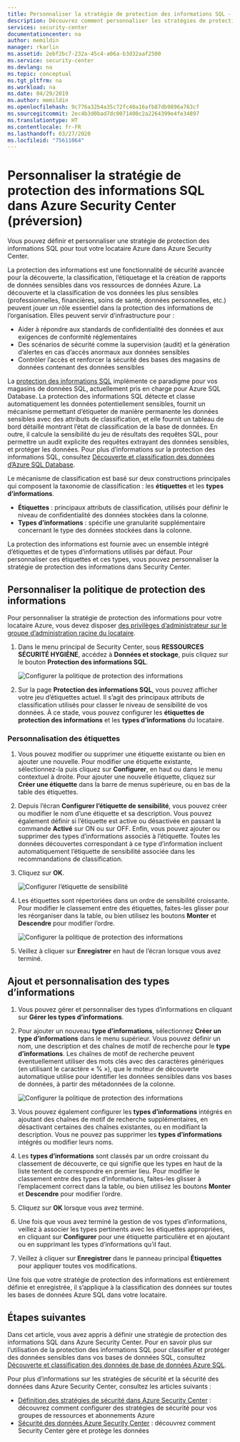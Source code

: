 ```yaml
---
title: Personnaliser la stratégie de protection des informations SQL - Azure Security Center
description: Découvrez comment personnaliser les stratégies de protection des informations dans Azure Security Center.
services: security-center
documentationcenter: na
author: memildin
manager: rkarlin
ms.assetid: 2ebf2bc7-232a-45c4-a06a-b3d32aaf2500
ms.service: security-center
ms.devlang: na
ms.topic: conceptual
ms.tgt_pltfrm: na
ms.workload: na
ms.date: 04/29/2019
ms.author: memildin
ms.openlocfilehash: 9c776a32b4a35c72fc40a16afb87db9896a763cf
ms.sourcegitcommit: 2ec4b3d0bad7dc0071400c2a2264399e4fe34897
ms.translationtype: HT
ms.contentlocale: fr-FR
ms.lasthandoff: 03/27/2020
ms.locfileid: "75611064"
---
```

# <a name="customize-the-sql-information-protection-policy-in-azure-security-center-preview"></a>Personnaliser la stratégie de protection des informations SQL dans Azure Security Center (préversion)
 
Vous pouvez définir et personnaliser une stratégie de protection des informations SQL pour tout votre locataire Azure dans Azure Security Center.

La protection des informations est une fonctionnalité de sécurité avancée pour la découverte, la classification, l’étiquetage et la création de rapports de données sensibles dans vos ressources de données Azure. La découverte et la classification de vos données les plus sensibles (professionnelles, financières, soins de santé, données personnelles, etc.) peuvent jouer un rôle essentiel dans la protection des informations de l’organisation. Elles peuvent servir d’infrastructure pour :
- Aider à répondre aux standards de confidentialité des données et aux exigences de conformité réglementaires
- Des scénarios de sécurité comme la supervision (audit) et la génération d’alertes en cas d’accès anormaux aux données sensibles
- Contrôler l’accès et renforcer la sécurité des bases des magasins de données contenant des données sensibles
 
La [protection des informations SQL](../sql-database/sql-database-data-discovery-and-classification.md) implémente ce paradigme pour vos magasins de données SQL, actuellement pris en charge pour Azure SQL Database. La protection des informations SQL détecte et classe automatiquement les données potentiellement sensibles, fournit un mécanisme permettant d’étiqueter de manière permanente les données sensibles avec des attributs de classification, et elle fournit un tableau de bord détaillé montrant l’état de classification de la base de données. En outre, il calcule la sensibilité du jeu de résultats des requêtes SQL, pour permettre un audit explicite des requêtes extrayant des données sensibles, et protéger les données. Pour plus d’informations sur la protection des informations SQL, consultez [Découverte et classification des données d’Azure SQL Database](../sql-database/sql-database-data-discovery-and-classification.md).
 
Le mécanisme de classification est basé sur deux constructions principales qui composent la taxonomie de classification : les **étiquettes** et les **types d’informations**.
- **Étiquettes** : principaux attributs de classification, utilisés pour définir le niveau de confidentialité des données stockées dans la colonne. 
- **Types d’informations** : spécifie une granularité supplémentaire concernant le type des données stockées dans la colonne.
 
La protection des informations est fournie avec un ensemble intégré d’étiquettes et de types d’informations utilisés par défaut. Pour personnaliser ces étiquettes et ces types, vous pouvez personnaliser la stratégie de protection des informations dans Security Center.
 
## <a name="customize-the-information-protection-policy"></a>Personnaliser la politique de protection des informations
Pour personnaliser la stratégie de protection des informations pour votre locataire Azure, vous devez disposer [des privilèges d’administrateur sur le groupe d’administration racine du locataire](security-center-management-groups.md). 
 
1. Dans le menu principal de Security Center, sous **RESSOURCES SÉCURITÉ HYGIÈNE**, accédez à **Données et stockage**, puis cliquez sur le bouton **Protection des informations SQL**.

   ![Configurer la politique de protection des informations](./media/security-center-info-protection-policy/security-policy.png) 
 
2. Sur la page **Protection des informations SQL**, vous pouvez afficher votre jeu d’étiquettes actuel. Il s’agit des principaux attributs de classification utilisés pour classer le niveau de sensibilité de vos données. À ce stade, vous pouvez configurer les **étiquettes de protection des informations** et les **types d’informations** du locataire. 
 
### <a name="customizing-labels"></a>Personnalisation des étiquettes
 
1. Vous pouvez modifier ou supprimer une étiquette existante ou bien en ajouter une nouvelle. Pour modifier une étiquette existante, sélectionnez-la puis cliquez sur **Configurer**, en haut ou dans le menu contextuel à droite. Pour ajouter une nouvelle étiquette, cliquez sur **Créer une étiquette** dans la barre de menus supérieure, ou en bas de la table des étiquettes.
2. Depuis l’écran **Configurer l’étiquette de sensibilité**, vous pouvez créer ou modifier le nom d’une étiquette et sa description. Vous pouvez également définir si l’étiquette est active ou désactivée en passant la commande **Activé** sur ON ou sur OFF. Enfin, vous pouvez ajouter ou supprimer des types d’informations associés à l’étiquette. Toutes les données découvertes correspondant à ce type d’information incluent automatiquement l’étiquette de sensibilité associée dans les recommandations de classification.
3. Cliquez sur **OK**.
 
   ![Configurer l’étiquette de sensibilité](./media/security-center-info-protection-policy/config-sensitivity-label.png)
 
4. Les étiquettes sont répertoriées dans un ordre de sensibilité croissante. Pour modifier le classement entre des étiquettes, faites-les glisser pour les réorganiser dans la table, ou bien utilisez les boutons **Monter** et **Descendre** pour modifier l’ordre. 
 
    ![Configurer la politique de protection des informations](./media/security-center-info-protection-policy/move-up.png)
 
5. Veillez à cliquer sur **Enregistrer** en haut de l’écran lorsque vous avez terminé.
 
 
## <a name="adding-and-customizing-information-types"></a>Ajout et personnalisation des types d’informations
 
1. Vous pouvez gérer et personnaliser des types d’informations en cliquant sur **Gérer les types d’informations**.
2. Pour ajouter un nouveau **type d’informations**, sélectionnez **Créer un type d’informations** dans le menu supérieur. Vous pouvez définir un nom, une description et des chaînes de motif de recherche pour le **type d’informations**. Les chaînes de motif de recherche peuvent éventuellement utiliser des mots clés avec des caractères génériques (en utilisant le caractère « % »), que le moteur de découverte automatique utilise pour identifier les données sensibles dans vos bases de données, à partir des métadonnées de la colonne.
 
    ![Configurer la politique de protection des informations](./media/security-center-info-protection-policy/info-types.png)
 
3. Vous pouvez également configurer les **types d’informations** intégrés en ajoutant des chaînes de motif de recherche supplémentaires, en désactivant certaines des chaînes existantes, ou en modifiant la description. Vous ne pouvez pas supprimer les **types d’informations** intégrés ou modifier leurs noms. 
4. Les **types d’informations** sont classés par un ordre croissant du classement de découverte, ce qui signifie que les types en haut de la liste tentent de correspondre en premier lieu. Pour modifier le classement entre des types d’informations, faites-les glisser à l’emplacement correct dans la table, ou bien utilisez les boutons **Monter** et **Descendre** pour modifier l’ordre. 
5. Cliquez sur **OK** lorsque vous avez terminé.
6. Une fois que vous avez terminé la gestion de vos types d’informations, veillez à associer les types pertinents avec les étiquettes appropriées, en cliquant sur **Configurer** pour une étiquette particulière et en ajoutant ou en supprimant les types d’informations qu’il faut.
7. Veillez à cliquer sur **Enregistrer** dans le panneau principal **Étiquettes** pour appliquer toutes vos modifications.
 
Une fois que votre stratégie de protection des informations est entièrement définie et enregistrée, il s’applique à la classification des données sur toutes les bases de données Azure SQL dans votre locataire.
 
 
## <a name="next-steps"></a>Étapes suivantes
 
Dans cet article, vous avez appris à définir une stratégie de protection des informations SQL dans Azure Security Center. Pour en savoir plus sur l’utilisation de la protection des informations SQL pour classifier et protéger des données sensibles dans vos bases de données SQL, consultez [Découverte et classification des données de base de données Azure SQL](../sql-database/sql-database-data-discovery-and-classification.md). 

Pour plus d’informations sur les stratégies de sécurité et la sécurité des données dans Azure Security Center, consultez les articles suivants :
 
- [Définition des stratégies de sécurité dans Azure Security Center](tutorial-security-policy.md) : découvrez comment configurer des stratégies de sécurité pour vos groupes de ressources et abonnements Azure
- [Sécurité des données Azure Security Center](security-center-data-security.md) : découvrez comment Security Center gère et protège les données
